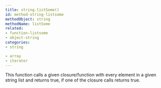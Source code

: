 ```yaml
---
title: string.listSome()
id: method-string-listsome
methodObject: string
methodName: listSome
related:
- function-listsome
- object-string
categories:
- string

- array
- iterator
---
```


This function calls a given closure/function with every element in a given string list and returns true, if one of the closure calls returns true.